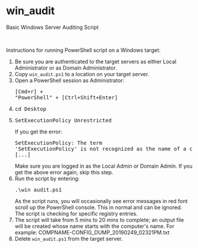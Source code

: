 # win_audit
Basic Windows Server Auditing Script

<br>

Instructions for running PowerShell script on a Windows target:

1. Be sure you are authenticated to the target servers as either Local Administrator or as Domain Administrator.
2. Copy <code>win_audit.ps1</code> to a location on your target server.
3. Open a PowerShell session as Administrator: <pre>[Cmd+r] + "PowerShell" + [Ctrl+Shift+Enter]</pre>
4. <pre>cd Desktop </pre>
5. <pre>SetExecutionPolicy Unrestricted</pre>
   If you get the error: <pre>SetExecutionPolicy: The term 'SetExecutionPolicy' is not recognized as the name of a cmdlet, [...]</pre>
   Make sure you are logged in as the Local Admin or Domain Admin.
   If you get the above error again, skip this step.
6. Run the script by entering: <pre>.\win_audit.ps1</pre>
   As the script runs, you will occasionally see error messages in red font scroll up the PowerShell console. This in normal and can be ignored. The script is checking for specific registry entries.
7. The script will take from 5 mins to 20 mins to complete; an output file will be created whose name starts with the computer's name. For example: COMPNAME-CONFIG_DUMP_20190249_02321PM.txt
8. Delete <code>win_audit.ps1</code> from the target server.
